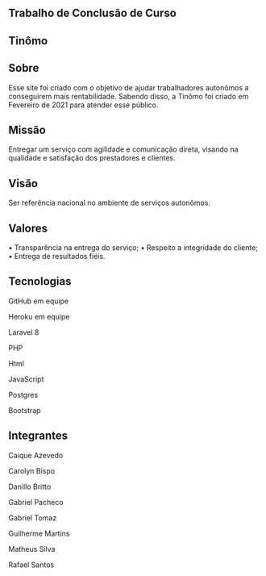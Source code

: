 ## Trabalho de Conclusão de Curso 

## Tinômo

## Sobre
Esse site foi criado com o objetivo de ajudar trabalhadores autonômos a conseguirem mais rentabilidade. Sabendo disso, a Tinômo foi criado em Fevereiro de 2021 para atender esse público.

## Missão 
Entregar um serviço com agilidade e comunicação direta, visando na qualidade e satisfação dos prestadores e clientes.

## Visão 
Ser referência nacional no ambiente de serviços autonômos.

## Valores 
• Transparência na entrega do serviço;
• Respeito a integridade do cliente;
• Entrega de resultados fiéis.


## Tecnologias


GitHub em equipe


Heroku em equipe


Laravel 8


PHP


Html


JavaScript


Postgres


Bootstrap


## Integrantes

Caique Azevedo


Carolyn Bispo


Danillo Britto


Gabriel Pacheco


Gabriel Tomaz


Guilherme Martins


Matheus Silva


Rafael Santos

